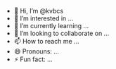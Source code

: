 - 👋 Hi, I’m @kvbcs
- 👀 I’m interested in ...
- 🌱 I’m currently learning ...
- 💞️ I’m looking to collaborate on ...
- 📫 How to reach me ...
- 😄 Pronouns: ...
- ⚡ Fun fact: ...

<!---
kvbcs/kvbcs is a ✨ special ✨ repository because its `README.md` (this file) appears on your GitHub profile.
You can click the Preview link to take a look at your changes.
--->
